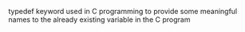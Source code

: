 typedef keyword used in C programming to provide some meaningful names to the already existing variable in the C program
